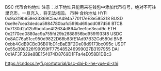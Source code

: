 BSC 代币合约地址
注意：以下地址只能用来在钱包中添加代币符号，绝对不可往里充币，一旦充入，将无法找回。
币种   合约地址
HYFI   	0x9a319b959e33369C5eaA494a770117eE3e585318
BUSD	0xe9e7cea3dedca5984780bafc599bd69add087d56
BTCB	0x7130d2a12b9bcbfae4f2634d864a1ee1ce3ead9c
ETH		0x2170ed0880ac9a755fd29b2688956bd959f933f8
USDC	0x8AC76a51cc950d9822D68b83fE1Ad97B32Cd580d
BNB		0xbb4CdB9CBd36B01bD1cBaEBF2De08d9173bc095c
USDT	0x55d398326f99059fF775485246999027B3197955
DAI		0x1AF3F329e8BE154074D8769D1FFa4eE058B1DBc3


https://cndocs.hyfi.pro/tutorial/bsc-dai-bi-he-yue-di-zhi